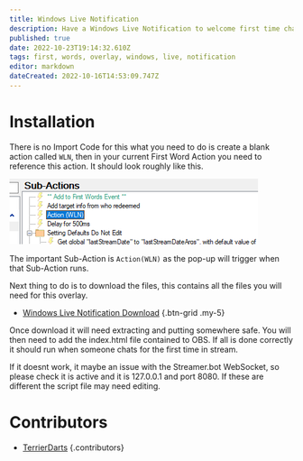 ```yaml
---
title: Windows Live Notification
description: Have a Windows Live Notification to welcome first time chatters into stream.
published: true
date: 2022-10-23T19:14:32.610Z
tags: first, words, overlay, windows, live, notification
editor: markdown
dateCreated: 2022-10-16T14:53:09.747Z
---
```


# Installation

There is no Import Code for this what you need to do is create a blank action called `WLN`, then in your current First Word Action you need to reference this action. It should look roughly like this.

![windowslive.png](/assets/windows-live/windowslive.png)

The important Sub-Action is `Action(WLN)` as the pop-up will trigger when that Sub-Action runs. 


Next thing to do is to download the files, this contains all the files you will need for this overlay.
- [<i class="mdi mdi-file-document"></i> Windows Live Notification Download](/assets/windows-live/windows-live-notif.zip)
{.btn-grid .my-5}

Once download it will need extracting and putting somewhere safe. You will then need to add the index.html file contained to OBS. If all is done correctly it should run when someone chats for the first time in stream.

If it doesnt work, it maybe an issue with the Streamer.bot WebSocket, so please check it is active and it is 127.0.0.1 and port 8080. If these are different the script file may need editing.

# Contributors
 - [<i class="mdi mdi-twitch"></i> TerrierDarts](https://www.twitch.tv/TerrierDarts)
 {.contributors}
